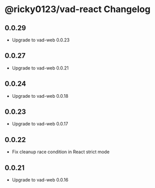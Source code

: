 # @ricky0123/vad-react Changelog

## 0.0.29

* Upgrade to vad-web 0.0.23

## 0.0.27

* Upgrade to vad-web 0.0.21

## 0.0.24

* Upgrade to vad-web 0.0.18

## 0.0.23

* Upgrade to vad-web 0.0.17

## 0.0.22

* Fix cleanup race condition in React strict mode

## 0.0.21

* Upgrade to vad-web 0.0.16

